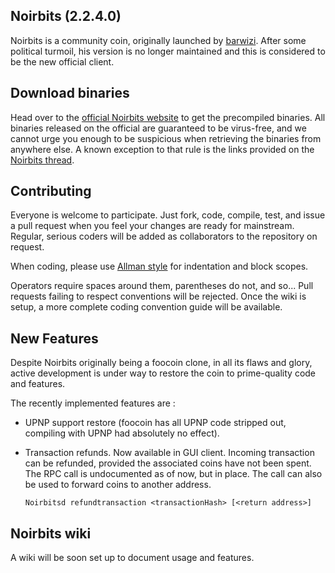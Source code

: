Noirbits (2.2.4.0)
-

Noirbits is a community coin, originally launched by [barwizi](https://github.com/Nameshar/Noirbits). After some political turmoil,
his version is no longer maintained and this is considered to be the new official client.

Download binaries
-

Head over to the [official Noirbits website](http://www.noirbits.org) to get the precompiled binaries. All binaries
released on the official are guaranteed to be virus-free, and we cannot urge you enough to be suspicious when retrieving the binaries from anywhere else. A known exception to that rule is the links provided on the [Noirbits thread](https://bitcointalk.org/index.php?topic=270264.0). 

Contributing
-

Everyone is welcome to participate. Just fork, code, compile, test, and issue a pull request when you feel your changes are ready
for mainstream. Regular, serious coders will be added as collaborators to the repository on request.

When coding, please use [Allman style](http://en.wikipedia.org/wiki/Indent_style#Allman_style) for indentation and block scopes.

Operators require spaces around them, parentheses do not, and so... Pull requests failing to respect conventions will be rejected. Once the wiki is setup, a more complete
coding convention guide will be available.

New Features
-

Despite Noirbits originally being a foocoin clone, in all its flaws and glory, active development is under way to restore the coin
to prime-quality code and features.

The recently implemented features are :

* UPNP support restore (foocoin has all UPNP code stripped out, compiling with UPNP had absolutely no effect).
* Transaction refunds. Now available in GUI client. Incoming transaction can be refunded, provided the associated coins have not been spent. The RPC call is undocumented
as of now, but in place. The call can also be used to forward coins to another address.

	`Noirbitsd refundtransaction <transactionHash> [<return address>]`

Noirbits wiki
-

A wiki will be soon set up to document usage and features.
